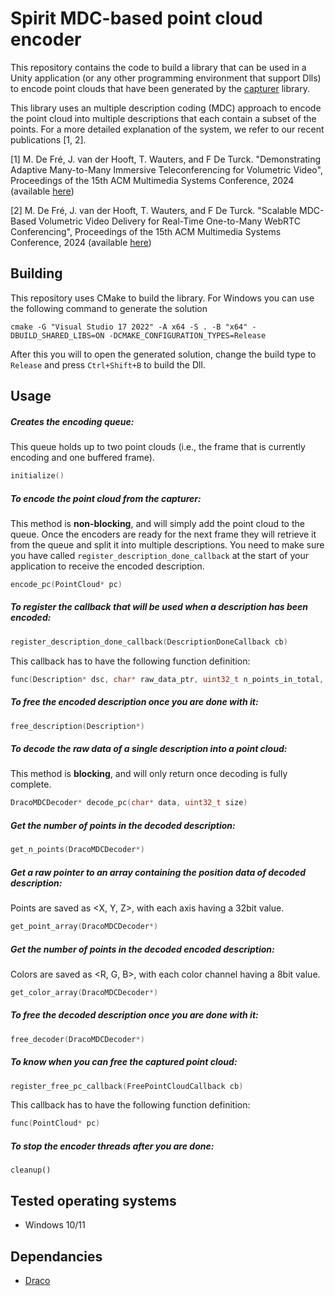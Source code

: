 # Spirit MDC-based point cloud encoder
This repository contains the code to build a library that can be used in a Unity application (or any other programming environment that support Dlls) to encode point clouds that have been generated by the [capturer](../point_cloud_capturer/) library.



This library uses an multiple description coding (MDC) approach to encode the point cloud into multiple descriptions that each contain a subset of the points. For a more detailed explanation of the system, we refer to our recent publications [1, 2].

[1] M. De Fré, J. van der Hooft, T. Wauters, and F De Turck. "Demonstrating Adaptive Many-to-Many Immersive Teleconferencing for Volumetric Video", Proceedings of the 15th ACM Multimedia Systems Conference, 2024 (available [here](https://backoffice.biblio.ugent.be/download/01HW2J0M02RWJSSFSGP8EEDQ1B/01HW2J41RKP8CXHFTR22D2ARNQ))

[2] M. De Fré, J. van der Hooft, T. Wauters, and F De Turck. "Scalable MDC-Based Volumetric Video Delivery for Real-Time One-to-Many WebRTC Conferencing", Proceedings of the 15th ACM Multimedia Systems Conference, 2024 (available [here](https://backoffice.biblio.ugent.be/download/01HW2J66EZD49XQD2P94JBXHKR/01HW2J8F937QNC36XHZEBRHE8K))

## Building
This repository uses CMake to build the library. For Windows you can use the following command to generate the solution
 ```
 cmake -G "Visual Studio 17 2022" -A x64 -S . -B "x64" -DBUILD_SHARED_LIBS=ON -DCMAKE_CONFIGURATION_TYPES=Release
 ```
After this you will to open the generated solution, change the build type to `Release` and press `Ctrl+Shift+B` to build the  Dll.

## Usage

##### Creates the encoding queue:
This queue holds up to two point clouds (i.e., the frame that is currently encoding and one buffered frame).
```c++
initialize()
```
##### To encode the point cloud from the capturer:
This method is **non-blocking**, and will simply add the point cloud to the queue. Once the encoders are ready for the next frame they will retrieve it from the queue and split it into multiple descriptions. You need to make sure you have called `register_description_done_callback` at the start of your application to receive the encoded description.
```c++
encode_pc(PointCloud* pc)
```

##### To register the callback that will be used when a description has been encoded:
```c++
register_description_done_callback(DescriptionDoneCallback cb)
```

This callback has to have the following function definition: 

```c++
func(Description* dsc, char* raw_data_ptr, uint32_t n_points_in_total, uint32_t dsc_size, uint32_t frame_nr, uint32_t dsc_nr)
```

##### To free the encoded description once you are done with it:
```c++
free_description(Description*)
```

##### To decode the raw data of a single description into a point cloud:
This method is **blocking**, and will only return once decoding is fully complete.
```c++
DracoMDCDecoder* decode_pc(char* data, uint32_t size)
```

##### Get the number of points in the decoded description:
```c++
get_n_points(DracoMDCDecoder*)
```

##### Get a raw pointer to an array containing the position data of decoded  description:
Points are saved as <X, Y, Z>, with each axis having a 32bit value.
```c++
get_point_array(DracoMDCDecoder*)
```

##### Get the number of points in the decoded encoded description:
Colors are saved as <R, G, B>, with each color channel having a 8bit value.
```c++
get_color_array(DracoMDCDecoder*)
```

##### To free the decoded description once you are done with it:
```c++
free_decoder(DracoMDCDecoder*)
```

##### To know when you can free the captured point cloud:
```c++
register_free_pc_callback(FreePointCloudCallback cb)
```
This callback has to have the following function definition:

```c++
func(PointCloud* pc)
```

##### To stop the encoder threads after you are done:
```
cleanup()
```

## Tested operating systems
- Windows 10/11

## Dependancies
- [Draco](https://github.com/google/draco)